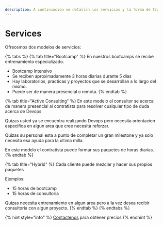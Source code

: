 ```yaml
---
description: A continuacion se detallan los servicios y la forma de trabajar Devops
---
```


# Services

Ofrecemos dos modelos de servicios:

{% tabs %}
{% tab title="Bootcamp" %}
En nuestros bootcamps se recibe entrenamiento especializado.

* Bootcamp Intensivo
* Se reciben aproximadamente 3 horas diarias durante 5 dias 
* Hay laboratorios, practicas y proyectos que se desarrollan a lo largo del mismo.
* Puede ser de manera presencial o remota.
{% endtab %}

{% tab title="Active Consulting" %}
En este modelo el consultor se acerca de manera presencial al contratista para resolver cualquier tipo de duda acerca de Devops

Quizas usted ya se encuentra realizando Devops pero necesita orientacion especifica en algun area que cree necesita reforzar.

Quizas su personal esta a punto de completar un gran milestone y ya solo necesita esa ayuda para la ultima milla.

En este modelo el contratista puede formar sus paquetes de horas diarias.
{% endtab %}

{% tab title="Hybrid" %}
Cada cliente puede mezclar y hacer sus propios paquetes

Ejemplos:

* 15 horas de bootcamp
* 15 horas de consultoria  

Quizas necesita  entrenamiento en algun area pero a la vez desea recibir consultoria con algun proyecto.
{% endtab %}
{% endtabs %}

{% hint style="info" %}
[Contactenos](../../info/contact.md) para obtener precios
{% endhint %}

